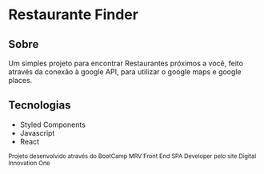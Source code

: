 <h1>Restaurante Finder</h1>

<h2>Sobre</h2>
<p>
    Um simples projeto para encontrar Restaurantes próximos a você, 
    feito através da conexão à google API, para utilizar o google maps e google places.
</p>

<h2>Tecnologias</h2>
<p>
    <ul>
        <li>Styled Components</li>
        <li>Javascript</li>
        <li>React</li>
    </ul>
</p>

<small>
    Projeto desenvolvido através do BootCamp MRV Front End SPA Developer 
    pelo site Digital Innovation One
</small>
